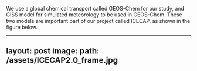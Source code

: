 We use a global chemical transport called GEOS-Chem for our study, and GISS model for simulated meteorology to be used in GEOS-Chem. These two models are important part of our project called ICECAP, as shown in the figure below.

---
layout: post
image: 
  path: /assets/ICECAP2.0_frame.jpg
---
